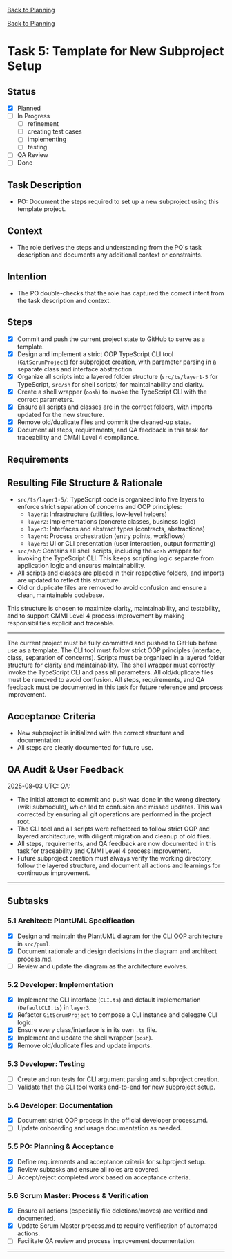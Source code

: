 [Back to Planning](./planning.md)


[Back to Planning](../planning.md)

# Task 5: Template for New Subproject Setup

## Status
- [x] Planned
- [ ] In Progress
  - [ ] refinement
  - [ ] creating test cases
  - [ ] implementing
  - [ ] testing
- [ ] QA Review
- [ ] Done

## Task Description
- PO: Document the steps required to set up a new subproject using this template project.

## Context
- The role derives the steps and understanding from the PO's task description and documents any additional context or constraints.

## Intention
- The PO double-checks that the role has captured the correct intent from the task description and context.

## Steps
- [x] Commit and push the current project state to GitHub to serve as a template.
- [x] Design and implement a strict OOP TypeScript CLI tool (`GitScrumProject`) for subproject creation, with parameter parsing in a separate class and interface abstraction.
- [x] Organize all scripts into a layered folder structure (`src/ts/layer1-5` for TypeScript, `src/sh` for shell scripts) for maintainability and clarity.
- [x] Create a shell wrapper (`oosh`) to invoke the TypeScript CLI with the correct parameters.
- [x] Ensure all scripts and classes are in the correct folders, with imports updated for the new structure.
- [x] Remove old/duplicate files and commit the cleaned-up state.
- [x] Document all steps, requirements, and QA feedback in this task for traceability and CMMI Level 4 compliance.

## Requirements

## Resulting File Structure & Rationale

- `src/ts/layer1-5/`: TypeScript code is organized into five layers to enforce strict separation of concerns and OOP principles:
  - `layer1`: Infrastructure (utilities, low-level helpers)
  - `layer2`: Implementations (concrete classes, business logic)
  - `layer3`: Interfaces and abstract types (contracts, abstractions)
  - `layer4`: Process orchestration (entry points, workflows)
  - `layer5`: UI or CLI presentation (user interaction, output formatting)
- `src/sh/`: Contains all shell scripts, including the `oosh` wrapper for invoking the TypeScript CLI. This keeps scripting logic separate from application logic and ensures maintainability.
- All scripts and classes are placed in their respective folders, and imports are updated to reflect this structure.
- Old or duplicate files are removed to avoid confusion and ensure a clean, maintainable codebase.

This structure is chosen to maximize clarity, maintainability, and testability, and to support CMMI Level 4 process improvement by making responsibilities explicit and traceable.

---
The current project must be fully committed and pushed to GitHub before use as a template.
The CLI tool must follow strict OOP principles (interface, class, separation of concerns).
Scripts must be organized in a layered folder structure for clarity and maintainability.
The shell wrapper must correctly invoke the TypeScript CLI and pass all parameters.
All old/duplicate files must be removed to avoid confusion.
All steps, requirements, and QA feedback must be documented in this task for future reference and process improvement.

## Acceptance Criteria
- New subproject is initialized with the correct structure and documentation.
- All steps are clearly documented for future use.


## QA Audit & User Feedback
2025-08-03 UTC: QA: 
- The initial attempt to commit and push was done in the wrong directory (wiki submodule), which led to confusion and missed updates. This was corrected by ensuring all git operations are performed in the project root. 
- The CLI tool and all scripts were refactored to follow strict OOP and layered architecture, with diligent migration and cleanup of old files.
- All steps, requirements, and QA feedback are now documented in this task for traceability and CMMI Level 4 process improvement. 
- Future subproject creation must always verify the working directory, follow the layered structure, and document all actions and learnings for continuous improvement.

---
## Subtasks


### 5.1 Architect: PlantUML Specification
- [x] Design and maintain the PlantUML diagram for the CLI OOP architecture in `src/puml`.
- [x] Document rationale and design decisions in the diagram and architect process.md.
- [ ] Review and update the diagram as the architecture evolves.

### 5.2 Developer: Implementation
- [x] Implement the CLI interface (`CLI.ts`) and default implementation (`DefaultCLI.ts`) in `layer3`.
- [x] Refactor `GitScrumProject` to compose a CLI instance and delegate CLI logic.
- [x] Ensure every class/interface is in its own `.ts` file.
- [x] Implement and update the shell wrapper (`oosh`).
- [x] Remove old/duplicate files and update imports.

### 5.3 Developer: Testing
- [ ] Create and run tests for CLI argument parsing and subproject creation.
- [ ] Validate that the CLI tool works end-to-end for new subproject setup.

### 5.4 Developer: Documentation
- [x] Document strict OOP process in the official developer process.md.
- [ ] Update onboarding and usage documentation as needed.

### 5.5 PO: Planning & Acceptance
- [x] Define requirements and acceptance criteria for subproject setup.
- [x] Review subtasks and ensure all roles are covered.
- [ ] Accept/reject completed work based on acceptance criteria.

### 5.6 Scrum Master: Process & Verification
- [x] Ensure all actions (especially file deletions/moves) are verified and documented.
- [x] Update Scrum Master process.md to require verification of automated actions.
- [ ] Facilitate QA review and process improvement documentation.

---
